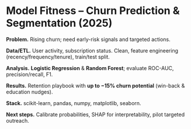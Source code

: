 # Model Fitness – Churn Prediction & Segmentation (2025)

**Problem.** Rising churn; need early-risk signals and targeted actions.

**Data/ETL.** User activity, subscription status. Clean, feature engineering (recency/frequency/tenure), train/test split.

**Analysis.** **Logistic Regression** & **Random Forest**; evaluate ROC-AUC, precision/recall, F1.

**Results.** Retention playbook with **up to −15% churn potential** (win-back & education nudges).

**Stack.** scikit-learn, pandas, numpy, matplotlib, seaborn.

**Next steps.** Calibrate probabilities, SHAP for interpretability, pilot targeted outreach.
